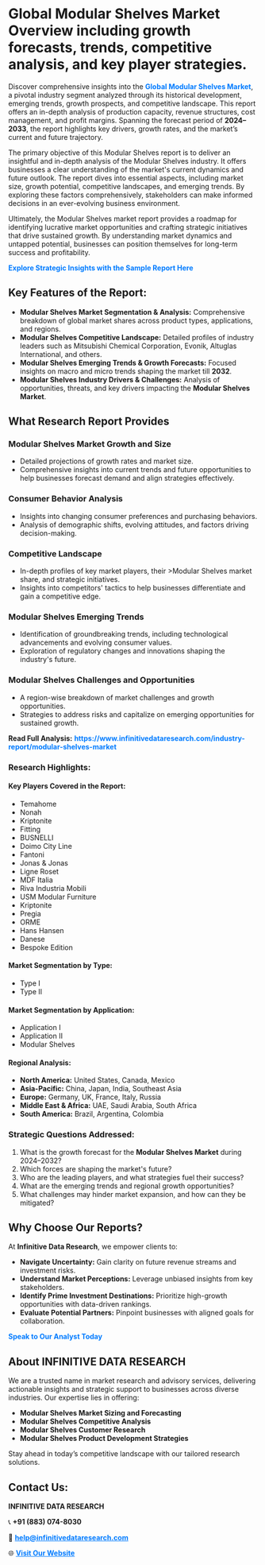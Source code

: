 <h1>Global Modular Shelves Market Overview including growth forecasts, trends, competitive analysis, and key player strategies.</h1>
<p>
Discover comprehensive insights into the 
<a href="https://www.infinitivedataresearch.com/industry-report/modular-shelves-market" rel="dofollow" style="color: #007BFF; text-decoration: none;"><strong>Global Modular Shelves Market</strong></a>, a pivotal industry segment analyzed through its historical development, emerging trends, growth prospects, and competitive landscape. This report offers an in-depth analysis of production capacity, revenue structures, cost management, and profit margins. Spanning the forecast period of <strong>2024–2033</strong>, the report highlights key drivers, growth rates, and the market’s current and future trajectory.
</p>
<p>
The primary objective of this Modular Shelves report is to deliver an insightful and in-depth analysis of the Modular Shelves industry. It offers businesses a clear understanding of the market's current dynamics and future outlook. The report dives into essential aspects, including market size, growth potential, competitive landscapes, and emerging trends. By exploring these factors comprehensively, stakeholders can make informed decisions in an ever-evolving business environment.
</p>
<p>
Ultimately, the Modular Shelves market report provides a roadmap for identifying lucrative market opportunities and crafting strategic initiatives that drive sustained growth. By understanding market dynamics and untapped potential, businesses can position themselves for long-term success and profitability.
</p>
<p>
<a href="https://www.infinitivedataresearch.com/request-sample/reportId=112647" style="color: #007BFF; text-decoration: none;"><strong>Explore Strategic Insights with the Sample Report Here</strong></a>
</p>

<h2>Key Features of the Report:</h2>
<ul>
<li><strong>Modular Shelves Market Segmentation & Analysis:</strong> Comprehensive breakdown of global market shares across product types, applications, and regions.</li>
<li><strong>Modular Shelves Competitive Landscape:</strong> Detailed profiles of industry leaders such as Mitsubishi Chemical Corporation, Evonik, Altuglas International, and others.</li>
<li><strong>Modular Shelves Emerging Trends & Growth Forecasts:</strong> Focused insights on macro and micro trends shaping the market till <strong>2032</strong>.</li>
<li><strong>Modular Shelves Industry Drivers & Challenges:</strong> Analysis of opportunities, threats, and key drivers impacting the <strong>Modular Shelves Market</strong>.</li>
</ul>

<h2>What Research Report Provides</h2>
<h3>Modular Shelves Market Growth and Size</h3>
<ul>
<li>Detailed projections of growth rates and market size.</li>
<li>Comprehensive insights into current trends and future opportunities to help businesses forecast demand and align strategies effectively.</li>
</ul>

<h3>Consumer Behavior Analysis</h3>
<ul>
<li>Insights into changing consumer preferences and purchasing behaviors.</li>
<li>Analysis of demographic shifts, evolving attitudes, and factors driving decision-making.</li>
</ul>

<h3>Competitive Landscape</h3>
<ul>
<li>In-depth profiles of key market players, their >Modular Shelves market share, and strategic initiatives.</li>
<li>Insights into competitors' tactics to help businesses differentiate and gain a competitive edge.</li>
</ul>

<h3>Modular Shelves Emerging Trends</h3>
<ul>
<li>Identification of groundbreaking trends, including technological advancements and evolving consumer values.</li>
<li>Exploration of regulatory changes and innovations shaping the industry's future.</li>
</ul>

<h3>Modular Shelves Challenges and Opportunities</h3>
<ul>
<li>A region-wise breakdown of market challenges and growth opportunities.</li>
<li>Strategies to address risks and capitalize on emerging opportunities for sustained growth.</li>
</ul>
<p><strong>Read Full Analysis:</strong> <a href="https://www.infinitivedataresearch.com/industry-report/modular-shelves-market" rel="dofollow" style="color: #007BFF; text-decoration: none;"><strong>https://www.infinitivedataresearch.com/industry-report/modular-shelves-market</strong></a></p>
<h3>Research Highlights:</h3>
<h4>Key Players Covered in the Report:</h4>
<ul><li>Temahome</li><li>Nonah</li><li>Kriptonite</li><li>Fitting</li><li>BUSNELLI</li><li>Doimo City Line</li><li>Fantoni</li><li>Jonas &amp; Jonas</li><li>Ligne Roset</li><li>MDF Italia</li><li>Riva Industria Mobili</li><li>USM Modular Furniture</li><li>Kriptonite</li><li>Pregia</li><li>ORME</li><li>Hans Hansen</li><li>Danese</li><li>Bespoke Edition</li></ul>
<h4>Market Segmentation by Type:</h4>
<ul><li>Type I</li><li>Type II</li></ul>
<h4>Market Segmentation by Application:</h4>
<ul><li>Application I</li><li>Application II</li><li>Modular Shelves</li></ul>

<h4>Regional Analysis:</h4>
<ul>
<li><strong>North America:</strong> United States, Canada, Mexico</li>
<li><strong>Asia-Pacific:</strong> China, Japan, India, Southeast Asia</li>
<li><strong>Europe:</strong> Germany, UK, France, Italy, Russia</li>
<li><strong>Middle East & Africa:</strong> UAE, Saudi Arabia, South Africa</li>
<li><strong>South America:</strong> Brazil, Argentina, Colombia</li>
</ul>

<h3>Strategic Questions Addressed:</h3>
<ol>
<li>What is the growth forecast for the <strong>Modular Shelves Market</strong> during 2024–2032?</li>
<li>Which forces are shaping the market's future?</li>
<li>Who are the leading players, and what strategies fuel their success?</li>
<li>What are the emerging trends and regional growth opportunities?</li>
<li>What challenges may hinder market expansion, and how can they be mitigated?</li>
</ol>

<h2>Why Choose Our Reports?</h2>
<p>At <strong>Infinitive Data Research</strong>, we empower clients to:</p>
<ul>
<li><strong>Navigate Uncertainty:</strong> Gain clarity on future revenue streams and investment risks.</li>
<li><strong>Understand Market Perceptions:</strong> Leverage unbiased insights from key stakeholders.</li>
<li><strong>Identify Prime Investment Destinations:</strong> Prioritize high-growth opportunities with data-driven rankings.</li>
<li><strong>Evaluate Potential Partners:</strong> Pinpoint businesses with aligned goals for collaboration.</li>
</ul>
<p><a href="https://www.infinitivedataresearch.com/industry-report/modular-shelves-market" rel="dofollow" style="color: #007BFF; text-decoration: none;"><strong>Speak to Our Analyst Today</strong></a></p>

<h2>About INFINITIVE DATA RESEARCH</h2>
<p>We are a trusted name in market research and advisory services, delivering actionable insights and strategic support to businesses across diverse industries. Our expertise lies in offering:</p>
<ul>
<li><strong>Modular Shelves Market Sizing and Forecasting</strong></li>
<li><strong>Modular Shelves Competitive Analysis</strong></li>
<li><strong>Modular Shelves Customer Research</strong></li>
<li><strong>Modular Shelves Product Development Strategies</strong></li>
</ul>
<p>Stay ahead in today’s competitive landscape with our tailored research solutions.</p>

<h2>Contact Us:</h2>
<p><strong>INFINITIVE DATA RESEARCH</strong></p>
<p>📞 <strong>+91 (883) 074-8030</strong></p>
<p>📧 <strong><a href="mailto:help@infinitivedataresearch.com" style="color: #007BFF;">help@infinitivedataresearch.com</a></strong></p>
<p>🌐 <strong><a href="https://www.infinitivedataresearch.com" rel="dofollow" style="color: #007BFF;">Visit Our Website</a></strong></p>